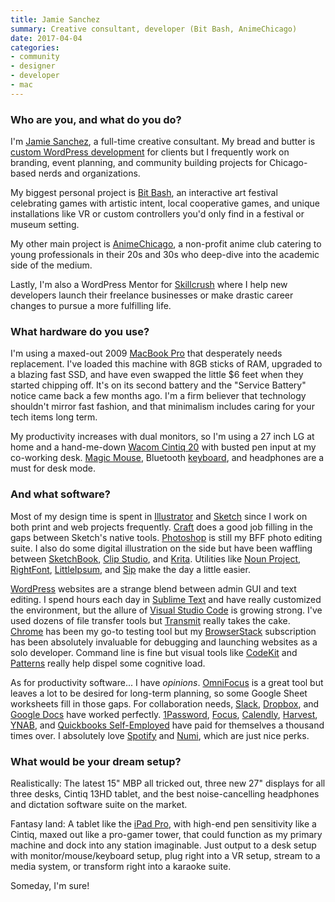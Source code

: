 ```yaml
---
title: Jamie Sanchez
summary: Creative consultant, developer (Bit Bash, AnimeChicago)
date: 2017-04-04
categories:
- community
- designer
- developer
- mac
---
```


### Who are you, and what do you do?

I'm [Jamie Sanchez](https://jamiesanchez.com/ "Jamie's website."), a full-time creative consultant. My bread and butter is [custom WordPress development](https://curiouser.design/ "Jamie's WordPress designer site.") for clients but I frequently work on branding, event planning, and community building projects for Chicago-based nerds and organizations.

My biggest personal project is [Bit Bash](http://bitbashchicago.com/ "A game and art festival in Chicago."), an interactive art festival celebrating games with artistic intent, local cooperative games, and unique installations like VR or custom controllers you'd only find in a festival or museum setting.

My other main project is [AnimeChicago](https://animechicago.com/ "A non-profit anime club in Chicago."), a non-profit anime club catering to young professionals in their 20s and 30s who deep-dive into the academic side of the medium.

Lastly, I'm also a WordPress Mentor for [Skillcrush](https://skillcrush.com/ "A site that helps teach people to become developers.") where I help new developers launch their freelance businesses or make drastic career changes to pursue a more fulfilling life.

### What hardware do you use?

I'm using a maxed-out 2009 [MacBook Pro][macbook-pro] that desperately needs replacement. I've loaded this machine with 8GB sticks of RAM, upgraded to a blazing fast SSD, and have even swapped the little $6 feet when they started chipping off. It's on its second battery and the "Service Battery" notice came back a few months ago. I'm a firm believer that technology shouldn't mirror fast fashion, and that minimalism includes caring for your tech items long term.

My productivity increases with dual monitors, so I'm using a 27 inch LG at home and a hand-me-down [Wacom Cintiq 20][cintiq] with busted pen input at my co-working desk. [Magic Mouse][magic-mouse], Bluetooth [keyboard][], and headphones are a must for desk mode.

### And what software?

Most of my design time is spent in [Illustrator][] and [Sketch][] since I work on both print and web projects frequently. [Craft][] does a good job filling in the gaps between Sketch's native tools. [Photoshop][] is still my BFF photo editing suite. I also do some digital illustration on the side but have been waffling between [SketchBook][sketchbook-pro], [Clip Studio][clip-studio-paint], and [Krita][]. Utilities like [Noun Project][the-noun-project], [RightFont][], [LittleIpsum][], and [Sip][] make the day a little easier.

[WordPress][] websites are a strange blend between admin GUI and text editing. I spend hours each day in [Sublime Text][sublime-text] and have really customized the environment, but the allure of [Visual Studio Code][visual-studio-code] is growing strong. I've used dozens of file transfer tools but [Transmit][] really takes the cake. [Chrome][] has been my go-to testing tool but my [BrowserStack][] subscription has been absolutely invaluable for debugging and launching websites as a solo developer. Command line is fine but visual tools like [CodeKit][] and [Patterns][] really help dispel some cognitive load.

As for productivity software... I have _opinions_. [OmniFocus][] is a great tool but leaves a lot to be desired for long-term planning, so some Google Sheet worksheets fill in those gaps. For collaboration needs, [Slack][], [Dropbox][], and [Google Docs][google-docs] have worked perfectly. [1Password][], [Focus][focus.2], [Calendly][], [Harvest][], [YNAB][], and [Quickbooks Self-Employed][quickbooks-self-employed] have paid for themselves a thousand times over. I absolutely love [Spotify][] and [Numi][], which are just nice perks.

### What would be your dream setup?

Realistically: The latest 15" MBP all tricked out, three new 27" displays for all three desks, Cintiq 13HD tablet, and the best noise-cancelling headphones and dictation software suite on the market.

Fantasy land: A tablet like the [iPad Pro][ipad-pro], with high-end pen sensitivity like a Cintiq, maxed out like a pro-gamer tower, that could function as my primary machine and dock into any station imaginable. Just output to a desk setup with monitor/mouse/keyboard setup, plug right into a VR setup, stream to a media system, or transform right into a karaoke suite.

Someday, I'm sure!

[1password]: https://1password.com "Password management software for Mac OS X."
[browserstack]: https://www.browserstack.com/ "A service for testing a site live across a multitude of browsers."
[calendly]: https://calendly.com/ "A calendar service for easily scheduling meetings."
[chrome]: https://www.google.com/intl/en/chrome/ "A WebKit-based browser, where each tab runs in its own thread."
[cintiq]: https://www.wacom.com/en-us/us/cintiq "A computer screen you can draw on."
[clip-studio-paint]: http://web.archive.org/web/20230816182254/https://www.clipstudio.net/en/ "A drawing program aimed at manga artists."
[codekit]: https://codekitapp.com/ "A web developer toolkit for Mac OS X."
[craft]: https://www.invisionapp.com/product/craft "A collection of design plugins."
[dropbox]: https://www.dropbox.com/ "Online syncing and storage."
[focus.2]: https://heyfocus.com/ "A macOS tool for blocking distracting websites."
[google-docs]: https://en.wikipedia.org/wiki/Google_Docs "A web-based office suite."
[harvest]: https://www.getharvest.com/ "A time-tracking and invoice web service."
[illustrator]: https://www.adobe.com/products/illustrator.html "A vector graphics editor."
[ipad-pro]: https://en.wikipedia.org/wiki/IPad_Pro "An iOS tablet."
[keyboard]: https://www.apple.com/us/shop/goto/mac/accessories "The keyboard."
[krita]: https://krita.org/ "An open-source image editor."
[littleipsum]: http://web.archive.org/web/20190803143539/http://dustinsenos.com:80/littleIpsum? "A text generator for macOS."
[macbook-pro]: https://www.apple.com/macbook-pro/ "A laptop."
[magic-mouse]: https://en.wikipedia.org/wiki/Magic_Mouse "A multi-touch mouse."
[numi]: http://web.archive.org/web/20230706213322/https://numi.app/ "A calendar for macOS."
[omnifocus]: https://www.omnigroup.com/omnifocus/ "Task management software for the Mac."
[patterns]: https://krillapps.com/patterns/ "A regular expression tool for macOS."
[photoshop]: https://www.adobe.com/products/photoshop.html "A bitmap image editor."
[quickbooks-self-employed]: http://web.archive.org/web/20230524094339/https://quickbooks.intuit.com/ "Business accounting software aimed at self-employed people."
[rightfont]: http://web.archive.org/web/20211023205401/https://alternativeto.net/software/rightfont-for-mac/ "A font management tool."
[sip]: http://sipapp.io/ "A colour management and collection program for macOS."
[sketch]: https://www.sketch.com/ "A vector drawing application for Mac OS X."
[sketchbook-pro]: http://web.archive.org/web/20170616043728/https://www.autodesk.com/products/sketchbook-pro/overview "A drawing/illustration tool."
[slack]: https://slack.com/intl/ja-jp/ "A collaboration service."
[spotify]: https://open.spotify.com/__noul__?pfhp=2c2ccb58-8a92-4713-a1c0-8b43b3090b49 "A music streaming service."
[sublime-text]: http://www.sublimetext.com/ "A coder's text editor."
[the-noun-project]: https://thenounproject.com/ "A collection of icons representing nouns."
[transmit]: https://panic.com/transmit/ "An FTP/SFTP client for the Mac."
[visual-studio-code]: https://code.visualstudio.com/ "A development IDE."
[wordpress]: https://wordpress.com/ "Weblog publishing software."
[ynab]: http://web.archive.org/web/20230308132507/https://www.youneedabudget.com/ "A service for helping people save money."
